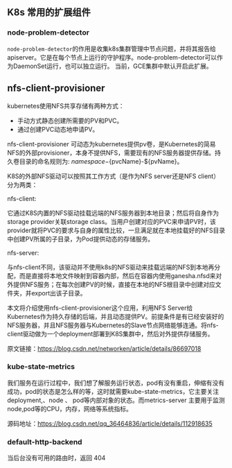 ## K8s 常用的扩展组件

### node-problem-detector

 `node-problem-detector`的作用是收集k8s集群管理中节点问题，并将其报告给apiserver。它是在每个节点上运行的守护程序。node-problem-detector可以作为DaemonSet运行，也可以独立运行。 当前，GCE集群中默认开启此扩展。 



## nfs-client-provisioner

kubernetes使用NFS共享存储有两种方式：

- 手动方式静态创建所需要的PV和PVC。
- 通过创建PVC动态地申请PV。

nfs-client-provisioner 可动态为kubernetes提供pv卷，是Kubernetes的简易NFS的外部provisioner，本身不提供NFS，需要现有的NFS服务器提供存储。持久卷目录的命名规则为: ${namespace}-${pvcName}-${pvName}。

K8S的外部NFS驱动可以按照其工作方式（是作为NFS server还是NFS client）分为两类：

nfs-client:

它通过K8S内置的NFS驱动挂载远端的NFS服务器到本地目录；然后将自身作为storage provider关联storage class。当用户创建对应的PVC来申请PV时，该provider就将PVC的要求与自身的属性比较，一旦满足就在本地挂载好的NFS目录中创建PV所属的子目录，为Pod提供动态的存储服务。

nfs-server:

与nfs-client不同，该驱动并不使用k8s的NFS驱动来挂载远端的NFS到本地再分配，而是直接将本地文件映射到容器内部，然后在容器内使用ganesha.nfsd来对外提供NFS服务；在每次创建PV的时候，直接在本地的NFS根目录中创建对应文件夹，并export出该子目录。

本文将介绍使用nfs-client-provisioner这个应用，利用NFS Server给Kubernetes作为持久存储的后端，并且动态提供PV。前提条件是有已经安装好的NFS服务器，并且NFS服务器与Kubernetes的Slave节点网络能够连通。将nfs-client驱动做为一个deployment部署到K8S集群中，然后对外提供存储服务。

原文链接：https://blog.csdn.net/networken/article/details/86697018



### kube-state-metrics

我们服务在运行过程中，我们想了解服务运行状态，pod有没有重启，伸缩有没有成功，pod的状态是怎么样的等，这时就需要kube-state-metrics，它主要关注deployment,、node 、 pod等内部对象的状态。而metrics-server 主要用于监测node,pod等的CPU，内存，网络等系统指标。

源码地址：https://blog.csdn.net/qq_36464836/article/details/112918635



### default-http-backend

当后台没有可用的路由时，返回 404



